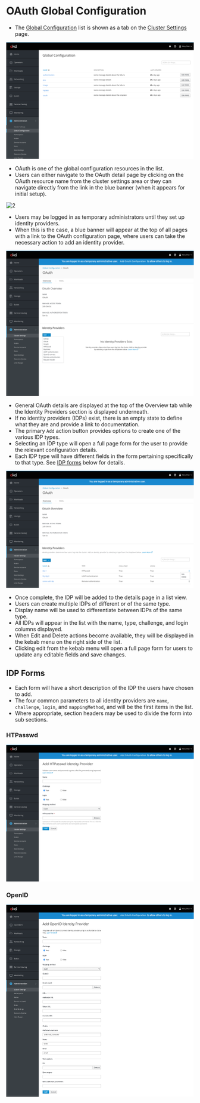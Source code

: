 # OAuth Global Configuration

- The [Global Configuration](http://openshift.github.io/openshift-origin-design/web-console/4.0-designs/global-config/global-config) list is shown as a tab on the [Cluster Settings](http://openshift.github.io/openshift-origin-design/web-console/4.0-designs/cluster-settings/cluster-settings) page.

![1](img/list.png)

- OAuth is one of the global configuration resources in the list.
- Users can either navigate to the OAuth detail page by clicking on the OAuth resource name from the cluster settings area or they can navigate directly from the link in the blue banner (when it appears for initial setup).

![2](img/v3-1.png)

- Users may be logged in as temporary administrators until they set up identity providers.
- When this is the case, a blue banner will appear at the top of all pages with a link to the OAuth configuration page, where users can take the necessary action to add an identity provider.

![3](img/empty-state.png)

- General OAuth details are displayed at the top of the Overview tab while the Identity Providers section is displayed underneath.
- If no identity providers (IDPs) exist, there is an empty state to define what they are and provide a link to documentation.
- The primary `Add` action button provides options to create one of the various IDP types.
- Selecting an IDP type will open a full page form for the user to provide the relevant configuration details.
- Each IDP type will have different fields in the form pertaining specifically to that type. See [IDP forms](/#IDP-Forms) below for details.

![4](img/long-list.png)

- Once complete, the IDP will be added to the details page in a list view.
- Users can create multiple IDPs of different or of the same type.
- Display name will be used to differentiate between IDPs of the same type.
- All IDPs will appear in the list with the name, type, challenge, and login columns displayed.
- When Edit and Delete actions become available, they will be displayed in the kebab menu on the right side of the list.
- Clicking edit from the kebab menu will open a full page form for users to update any editable fields and save changes.


## IDP Forms
- Each form will have a short description of the IDP the users have chosen to add.
- The four common parameters to all identity providers are `name`, `challenge`, `login`, and `mappingMethod`, and will be the first items in the list.
- Where appropriate, section headers may be used to divide the form into sub sections.

### HTPasswd
![5](img/HTPasswd.png)


### OpenID
![6](img/openID.png)
